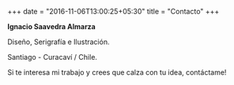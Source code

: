 +++
date = "2016-11-06T13:00:25+05:30"
title = "Contacto"
+++

**Ignacio Saavedra Almarza**

Diseño, Serigrafía e Ilustración.

Santiago - Curacaví / Chile.

Si te interesa mi trabajo y crees que calza con tu idea, contáctame!